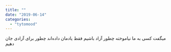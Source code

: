 ```yaml
---
title: ""
date: "2019-06-14"
categories: 
  - "tytomood"
---
```


میگفت کسی به ما نیاموخته چطور آزاد باشیم فقط یادمان داده‌اند چطور برای آزادی جان دهیم
